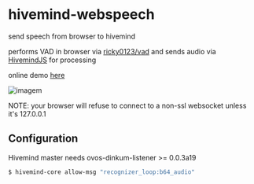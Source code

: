 # hivemind-webspeech

send speech from browser to hivemind

performs VAD in browser via [ricky0123/vad](https://www.vad.ricky0123.com/) and sends audio via [HivemindJS](https://github.com/JarbasHiveMind/HiveMind-js) for processing

online demo [here](https://jarbashivemind.github.io/hivemind-webspeech)

![imagem](https://github.com/JarbasHiveMind/hivemind-webspeech/assets/33701864/d3a19394-6bf5-42ca-aa1e-e30e6d9e5b81)

NOTE: your browser will refuse to connect to a non-ssl websocket unless it's 127.0.0.1

## Configuration

Hivemind master needs ovos-dinkum-listener >= 0.0.3a19

```bash
$ hivemind-core allow-msg "recognizer_loop:b64_audio"
```

